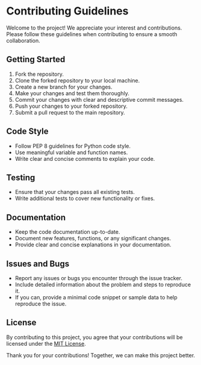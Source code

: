 # Contributing Guidelines

Welcome to the project! We appreciate your interest and contributions. Please follow these guidelines when contributing to ensure a smooth collaboration.

## Getting Started
1. Fork the repository.
2. Clone the forked repository to your local machine.
3. Create a new branch for your changes.
4. Make your changes and test them thoroughly.
5. Commit your changes with clear and descriptive commit messages.
6. Push your changes to your forked repository.
7. Submit a pull request to the main repository.

## Code Style
- Follow PEP 8 guidelines for Python code style.
- Use meaningful variable and function names.
- Write clear and concise comments to explain your code.

## Testing
- Ensure that your changes pass all existing tests.
- Write additional tests to cover new functionality or fixes.

## Documentation
- Keep the code documentation up-to-date.
- Document new features, functions, or any significant changes.
- Provide clear and concise explanations in your documentation.

## Issues and Bugs
- Report any issues or bugs you encounter through the issue tracker.
- Include detailed information about the problem and steps to reproduce it.
- If you can, provide a minimal code snippet or sample data to help reproduce the issue.

## License
By contributing to this project, you agree that your contributions will be licensed under the [MIT License](https://opensource.org/licenses/MIT).

Thank you for your contributions! Together, we can make this project better.

